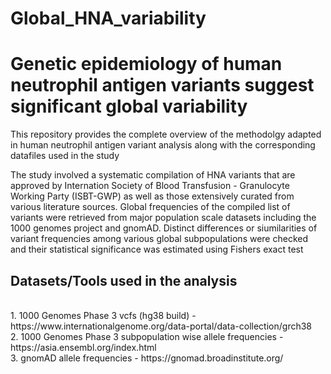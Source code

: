 # Global_HNA_variability

<h1> Genetic epidemiology of human neutrophil antigen variants suggest significant global variability </h1>

This repository provides the complete overview of the methodolgy adapted in human neutrophil antigen variant analysis along with the corresponding datafiles used in the study

The study involved a systematic compilation of HNA variants that are approved by Internation Society of Blood Transfusion - Granulocyte Working Party (ISBT-GWP) as well as those extensively curated from various literature sources. Global frequencies of the compiled list of variants were retrieved from major population scale datasets including the 1000 genomes project and gnomAD. Distinct differences or siumilarities of variant frequencies among various global subpopulations were checked and their statistical significance was estimated using Fishers exact test

<h2> Datasets/Tools used in the analysis </h2> <br/>
1. 1000 Genomes Phase 3 vcfs (hg38 build) - https://www.internationalgenome.org/data-portal/data-collection/grch38 <br/>
2. 1000 Genomes Phase 3 subpopulation wise allele frequencies - https://asia.ensembl.org/index.html <br/>
3. gnomAD allele frequencies - https://gnomad.broadinstitute.org/ <br/>


